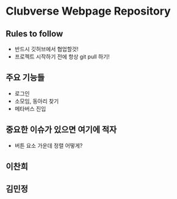 # Clubverse Webpage Repository


## Rules to follow
- 반드시 깃허브에서 협업할것!
- 프로젝트 시작하기 전에 항상 git pull 하기!

## 주요 기능들
- 로그인
- 소모임, 동아리 찾기
- 메타버스 진입

## 중요한 이슈가 있으면 여기에 적자
- 버튼 요소 가운데 정렬 어떻게?

## 이찬희
## 김민정